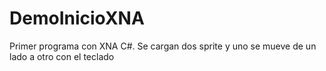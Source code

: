 # DemoInicioXNA
Primer programa con XNA C#. Se cargan dos sprite y uno se mueve de un lado a otro con el teclado
